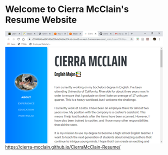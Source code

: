 
# Welcome to Cierra McClain's Resume Website

![Cierra McClain Resume Site](img/screenshot.png)
https://cierra-mcclain.github.io/CierraMcClain-Resume/
